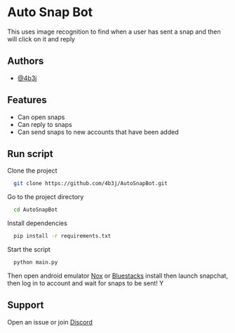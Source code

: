 
# Auto Snap Bot

This uses image recognition to find when a user has sent a snap and then will click on it and reply



## Authors

- [@4b3j](https://www.github.com/4b3j)


## Features

- Can open snaps
- Can reply to snaps 
- Can send snaps to new accounts that have been added


## Run script

Clone the project

```bash
  git clone https://github.com/4b3j/AutoSnapBot.git
```

Go to the project directory

```bash
  cd AutoSnapBot
```

Install dependencies

```bash
  pip install -r requirements.txt
```

Start the script

```bash
  python main.py
```

Then open android emulator [Nox](https://www.bignox.com/) or [Bluestacks](https://www.bluestacks.com/) install then launch snapchat, then log in to account and wait for snaps to be sent! Y


## Support

Open an issue or join [Discord](https://discord.gg/QTRDDbdF7W) 
